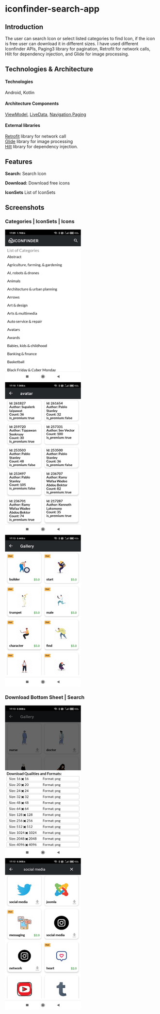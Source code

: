 # iconfinder-search-app

## Introduction
The user can search Icon or select listed categories to find Icon, if the icon is free user can download it in different sizes.
I have used different Iconfinder APIs, Paging3 library for pagination, Retrofit for network calls, Hilt for dependency injection, and Glide for image processing.

## Technologies & Architecture 

#### Technologies
Android, Kotlin

#### Architecture Components
[ViewModel](https://developer.android.com/topic/libraries/architecture/viewmodel), [LiveData](https://developer.android.com/topic/libraries/architecture/livedata), 
[Navigation](https://developer.android.com/guide/navigation/),[Paging](https://developer.android.com/topic/libraries/architecture/paging/v3-overview)

#### External libraries 
[Retrofit](https://square.github.io/retrofit/) library for network call<br>
[Glide](https://github.com/bumptech/glide) library for image processing<br> 
[Hilt](https://developer.android.com/training/dependency-injection/hilt-android) library for dependency injection.



## Features

**Search:** Search Icon 

**Download:** Download free icons

**IconSets** List of IconSets 


## Screenshots

### Categories | IconSets | Icons

<p align = "left" >
  <img width="250" height="500" src="iconfinder_images/categories.jpeg" > <img >  <img > <img >
  <img width="250" height="500"  src="iconfinder_images/icon_sets.jpeg">  <img > <img > <img >
  <img width="250" height="500" src="iconfinder_images/gallery.jpeg" >  <img > <img > <img >
</p>

### Download Bottom Sheet | Search 

<p align = "left" >
  <img width="250" height="500" src="iconfinder_images/download_bottom_sheet.jpeg" > <img >  <img > <img >
  <img width="250" height="500"  src="iconfinder_images/search.jpeg">  <img > <img > <img >
</p>
